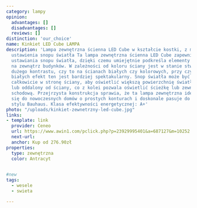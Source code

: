 ```yaml
---
category: lampy
opinion:
  advantages: []
  disadvantages: []
  reviews: []
distinction: 'our_choice'
name: Kinkiet LED Cube LAMPA
description: 'Lampa zewnętrzna ścienna LED Cube w kształcie kostki, z możliwością
  ustawienia snopu światła Ta lampa zewnętrzna ścienna LED Cube zapewnia możliwość
  ustawiania snopu światła, dzięki czemu umiejętnie podkreśla elementy każdej aranżacji
  na zewnątrz budynków. W zależności od koloru ściany jest w stanie stworzyć efekt
  dużego kontrastu, czy to na ścianach białych czy kolorowych, przy czym na ścianach
  białych efekt ten jest bardziej spektakularny. Snop światła może być skierowany
  całkowicie w stronę ściany, aby oświetlić większą powierzchnię światłem pośrednim,
  lub oddalony od ściany, co z kolei pozwala oświetlić ścieżkę lub zewnętrzną klatkę
  schodową. Przejrzysta konstrukcja sprawia, że ta lampa zewnętrzna idealnie nadaje
  się do nowoczesnych domów o prostych konturach i doskonale pasuje do domów w nowoczesnym
  stylu Bauhaus. Klasa efektywności energetycznej: A+'
photo: "/uploads/kinkiet-zewnetrzny-led-cube.jpg"
links:
- template: link
  provider: Ceneo
  url: https://www.awin1.com/pclick.php?p=23929995401&a=687127&m=10252
  next-url:
  anchor: Kup od 276.90zł
properties:
  type: zewnętrzna
  color: Antracyt
  

#new
tags:
  - wesele
  - swieta

---
```

